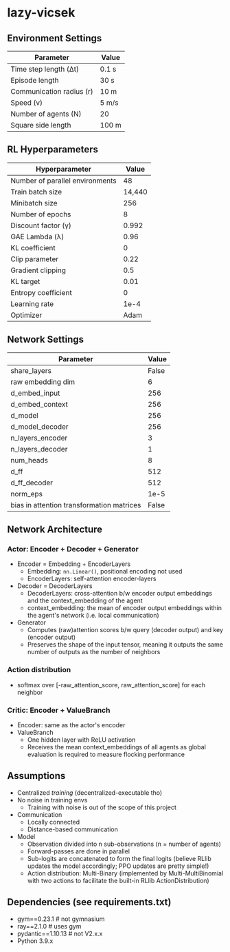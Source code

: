 # lazy-vicsek


## Environment Settings
| Parameter                    | Value   |
|------------------------------|---------|
| Time step length (Δt)         | 0.1 s   |
| Episode length                | 30 s    |
| Communication radius (r)      | 10 m    |
| Speed (v)                     | 5 m/s   |
| Number of agents (N)          | 20      |
| Square side length            | 100 m   |

## RL Hyperparameters
| Hyperparameter             | Value   |
|----------------------------|---------|
| Number of parallel environments | 48      |
| Train batch size            | 14,440  |
| Minibatch size              | 256     |
| Number of epochs            | 8       |
| Discount factor (γ)         | 0.992   |
| GAE Lambda (λ)              | 0.96    |
| KL coefficient              | 0       |
| Clip parameter              | 0.22    |
| Gradient clipping           | 0.5     |
| KL target                   | 0.01    |
| Entropy coefficient         | 0       |
| Learning rate               | 1e-4    |
| Optimizer                   | Adam    |

## Network Settings
| Parameter                                 | Value   |
|-------------------------------------------|---------|
| share_layers                              | False   |
| raw embedding dim                         | 6       |
| d_embed_input                             | 256     |
| d_embed_context                           | 256     |
| d_model                                   | 256     |
| d_model_decoder                           | 256     |
| n_layers_encoder                          | 3       |
| n_layers_decoder                          | 1       |
| num_heads                                 | 8       |
| d_ff                                      | 512     |
| d_ff_decoder                              | 512     |
| norm_eps                                  | 1e-5    |
| bias in attention transformation matrices | False   |

## Network Architecture
### Actor: Encoder + Decoder + Generator
- Encoder = Embedding + EncoderLayers
  - Embedding: `nn.Linear()`, positional encoding not used
  - EncoderLayers: self-attention encoder-layers
- Decoder = DecoderLayers
  - DecoderLayers: cross-attention b/w encoder output embeddings and the context_embedding of the agent
  - context_embedding: the mean of encoder output embeddings within the agent's network (i.e. local communication)
- Generator
  - Computes (raw)attention scores b/w query (decoder output) and key (encoder output)
  - Preserves the shape of the input tensor, meaning it outputs the same number of outputs as the number of neighbors
### Action distribution
- softmax over [-raw_attention_score, raw_attention_score] for each neighbor
### Critic: Encoder + ValueBranch
- Encoder: same as the actor's encoder
- ValueBranch
  - One hidden layer with ReLU activation
  - Receives the mean context_embeddings of all agents as global evaluation is required to measure flocking performance

## Assumptions
- Centralized _training_ (decentralized-executable tho)
- No noise in training envs
  - Training with noise is out of the scope of this project 
- Communication
  - Locally connected
  - Distance-based communication
- Model
  - Observation divided into n sub-observations (n = number of agents)
  - Forward-passes are done in parallel
  - Sub-logits are concatenated to form the final logits (believe RLlib updates the model accordingly; PPO updates are pretty simple!)
  - Action distribution: Multi-Binary (implemented by Multi-MultiBinomial with two actions to facilitate the built-in RLlib ActionDistribution)

## Dependencies (see requirements.txt)
- gym==0.23.1        # not gymnasium
- ray==2.1.0         # uses gym
- pydantic==1.10.13  # not V2.x.x
- Python 3.9.x
